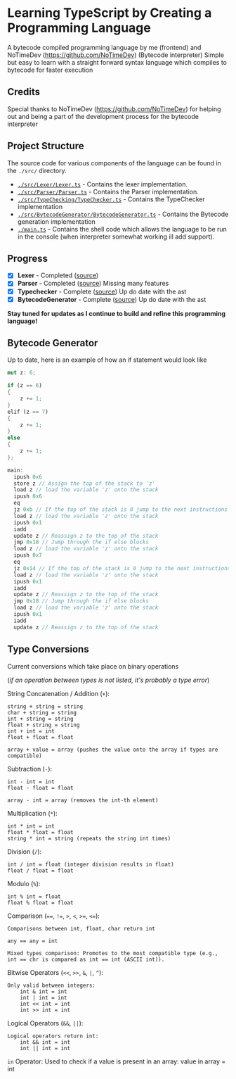 # Learning TypeScript by Creating a Programming Language

A bytecode compiled programming language by me (frontend) and NoTimeDev (<https://github.com/NoTimeDev>) (Bytecode interpreter)
Simple but easy to learn with a straight forward syntax language which compiles to bytecode for faster execution

## Credits

Special thanks to NoTimeDev (<https://github.com/NoTimeDev>) for helping out and being a part of the development process for the bytecode interpreter

## Project Structure

The source code for various components of the language can be found in the `./src/` directory.

- [`./src/Lexer/Lexer.ts`](./src/Lexer/Lexer.ts) - Contains the lexer implementation.
- [`./src/Parser/Parser.ts`](./src/Parser/Parser.ts) - Contains the Parser implementation.
- [`./src/TypeChecking/TypeChecker.ts`](./src/TypeChecking/TypeChecker.ts) - Contains the TypeChecker implementation
- [`./src/BytecodeGenerator/BytecodeGenerator.ts`](./src/BytecodeGenerator/BytecodeGenerator.ts) - Contains the Bytecode generation implementation
- [`./main.ts`](./main.ts) - Contains the shell code which allows the language to be run in the console (when interpreter somewhat working ill add support).

## Progress

- [x] **Lexer** - Completed ([source](./src/Lexer/Lexer.ts))
- [x] **Parser** - Completed ([source](./src/Parser/Parser.ts)) Missing many features
- [x] **Typechecker** - Complete ([source](./src/TypeChecking/TypeChecker.ts)) Up do date with the ast
- [x] **BytecodeGenerator** - Complete ([source](./src/BytecodeGenerator/BytecodeGenerator.ts)) Up do date with the ast

**Stay tuned for updates as I continue to build and refine this programming language!**

## Bytecode Generator

Up to date, here is an example of how an if statement would look like

```rust
mut z: 6;

if (z == 6)
{
    z += 1;
}
elif (z == 7)
{
    z += 1;
}
else
{
    z += 1;
};
```

```js
main:
  ipush 0x6
  store z // Assign the top of the stack to 'z'
  load z // load the variable 'z' onto the stack
  ipush 0x6
  eq
  jz 0xb // If the top of the stack is 0 jump to the next instructions
  load z // load the variable 'z' onto the stack
  ipush 0x1
  iadd
  update z // Reassign z to the top of the stack
  jmp 0x18 // Jump through the if else blocks
  load z // load the variable 'z' onto the stack
  ipush 0x7
  eq
  jz 0x14 // If the top of the stack is 0 jump to the next instructions
  load z // load the variable 'z' onto the stack
  ipush 0x1
  iadd
  update z // Reassign z to the top of the stack
  jmp 0x18 // Jump through the if else blocks
  load z // load the variable 'z' onto the stack
  ipush 0x1
  iadd
  update z // Reassign z to the top of the stack

```

## Type Conversions

Current conversions which take place on binary operations

(*if an operation between types is not listed, it's probably a type error*)

String Concatenation / Addition (```+```):

    string + string = string
    char + string = string
    int + string = string
    float + string = string
    int + int = int
    float + float = float

    array + value = array (pushes the value onto the array if types are compatible)

Subtraction (```-```):

    int - int = int
    float - float = float
    
    array - int = array (removes the int-th element)

Multiplication (```*```):

    int * int = int
    float * float = float
    string * int = string (repeats the string int times)

Division (```/```):

    int / int = float (integer division results in float)
    float / float = float

Modulo (```%```):

    int % int = float
    float % float = float

Comparison (```==```, ```!=```, ```>```, ```<```, ```>=```, ```<=```):

    Comparisons between int, float, char return int

    any == any = int

    Mixed types comparison: Promotes to the most compatible type (e.g., int == chr is compared as int == int (ASCII int)).

Bitwise Operators (```<<```, ```>>```, ```&```, ```|```, ```^```):

    Only valid between integers:
        int & int = int
        int | int = int
        int << int = int
        int >> int = int

Logical Operators (```&&```, ```||```):

    Logical operators return int:
        int && int = int
        int || int = int

```in``` Operator:
    Used to check if a value is present in an array:
        value in array = int
